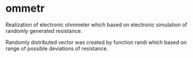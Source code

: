 # ommetr
Realization of electronic ohmmeter which based on electronic simulation of randomly generated resistance.

Randomly distributed vector was created by function randi which based on range of possible deviations of resistance.
